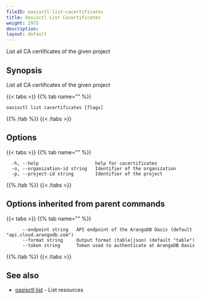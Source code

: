 ```yaml
---
fileID: oasisctl-list-cacertificates
title: Oasisctl List Cacertificates
weight: 2975
description: 
layout: default
---
```

List all CA certificates of the given project

## Synopsis

List all CA certificates of the given project

{{< tabs >}}
{{% tab name="" %}}
```
oasisctl list cacertificates [flags]
```
{{% /tab %}}
{{< /tabs >}}

## Options

{{< tabs >}}
{{% tab name="" %}}
```
  -h, --help                     help for cacertificates
  -o, --organization-id string   Identifier of the organization
  -p, --project-id string        Identifier of the project
```
{{% /tab %}}
{{< /tabs >}}

## Options inherited from parent commands

{{< tabs >}}
{{% tab name="" %}}
```
      --endpoint string   API endpoint of the ArangoDB Oasis (default "api.cloud.arangodb.com")
      --format string     Output format (table|json) (default "table")
      --token string      Token used to authenticate at ArangoDB Oasis
```
{{% /tab %}}
{{< /tabs >}}

## See also

* [oasisctl list]()	 - List resources

